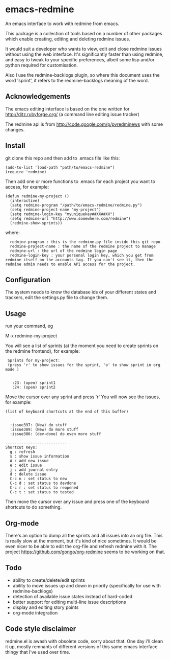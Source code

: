 emacs-redmine
=============
An emacs interface to work with redmine from emacs.

This package is a collection of tools based on a number of other
packages which enable creating, editing and deleting redmine issues.

It would suit a developer who wants to view, edit and close redmine
issues without using the web interface. It's significantly faster than
using redmine, and easy to tweak to your specific preferences, albeit
some lisp and/or python required for customisation.

Also I use the redmine-backlogs plugin, so where this document uses
the word 'sprint', it refers to the redmine-backlogs meaning of the word.

Acknowledgements
----------------
The emacs editing interface is based on the one written for http://ditz.rubyforge.org/ (a command line editing issue tracker)

The redmine api is from http://code.google.com/p/pyredminews with some changes.

Install
-------
git clone this repo and then add to .emacs file like this:

    (add-to-list 'load-path "path/to/emacs-redmine")
    (require 'redmine)

Then add one or more functions to .emacs for each project you want to access, for example:

    (defun redmine-my-project ()
      (interactive)
      (setq redmine-program "/path/to/emacs-redmine/redmine.py")
      (setq redmine-project-name "my-project")
      (setq redmine-login-key "myuniquekey##XX##XX")
      (setq redmine-url "http://www.somewhere.com/redmine")
      (redmine-show-sprints))

where:

      redmine-program : this is the redmine.py file inside this git repo
      redmine-project-name : the name of the redmine project to manage
      redmine-url : the url of the redmine login page
      redmine-login-key : your personal login key, which you get from redmine itself on the accounts tag. If you can't see it, then the redmine admin needs to enable API access for the project.

Configuration
-------------
The system needs to know the database ids of your different states and
trackers, edit the settings.py file to change them.

Usage
-----
run your command, eg

  M-x redmine-my-project

You will see a list of sprints (at the moment you need to create sprints on the redmine frontend), for example:

     Sprints for my-project:
     (press 'r' to show issues for the sprint, 'o' to show sprint in org mode )


       :23: (open) sprint1 
       :24: (open) sprint2 


Move the cursor over any sprint and press 'r'
You will now see the issues, for example:

    (list of keyboard shortcuts at the end of this buffer)


      :issue397: (New) do stuff
      :issue389: (New) do more stuff
      :issue386: (dev-done) do even more stuff

    ---------------------------
    Shortcut Keys:
      g : refresh
      s : show issue information
      A : add new issue
      e : edit issue
      j : add journal entry
      d : delete issue
      C-c n : set status to new
      C-c d : set status to devdone
      C-c r : set status to reopened
      C-c t : set status to tested


Then move the cursor over any issue and press one of the keyboard shortcuts to do something.

Org-mode
--------
There's an option to dump all the sprints and all issues into an org
file. This is really slow at the moment, but it's kind of nice
sometimes. It would be even nicer to be able to edit the org-file and
refresh redmine with it. The project
https://github.com/gongo/org-redmine seems to be working on that.

Todo
----
- ability to create/delete/edit sprints
- ability to move issues up and down in priority (specifically for use with redmine-backlogs)
- detection of available issue states instead of hard-coded
- better support for editing multi-line issue descriptions
- display and editing story points
- org-mode integration

Code style disclaimer
---------------------
redmine.el is awash with obsolete code, sorry about that. One day i'll
clean it up, mostly remnants of different versions of this same emacs
interface thingy that I've used over time.
